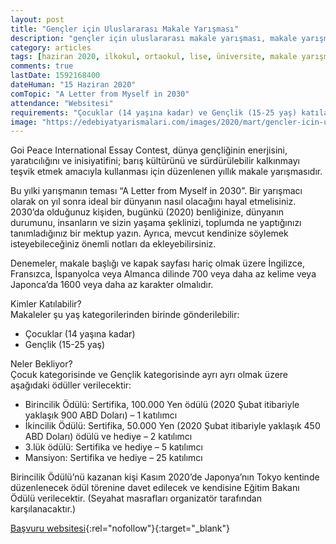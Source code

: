```yaml
---
layout: post
title: "Gençler için Uluslararası Makale Yarışması"
description: "gençler için uluslararası makale yarışması, makale yarışmaları 2020"
category: articles
tags: [haziran 2020, ilkokul, ortaokul, lise, üniversite, makale yarışması]
comments: true
lastDate: 1592168400    
dateHuman: "15 Haziran 2020"
comTopic: "A Letter from Myself in 2030"
attendance: "Websitesi"
requirements: "Çocuklar (14 yaşına kadar) ve Gençlik (15-25 yaş) katılabilir"
image: "https://edebiyatyarismalari.com/images/2020/mart/gencler-icin-uluslararasi-makale-yarismasi.jpg "
---
```


Goi Peace International Essay Contest, dünya gençliğinin enerjisini, yaratıcılığını ve inisiyatifini; barış kültürünü ve sürdürülebilir kalkınmayı teşvik etmek amacıyla kullanması için düzenlenen yıllık makale yarışmasıdır.  

Bu yılki yarışmanın teması “A Letter from Myself in 2030”. Bir yarışmacı olarak on yıl sonra ideal bir dünyanın nasıl olacağını hayal etmelisiniz. 2030’da olduğunuz kişiden, bugünkü (2020) benliğinize, dünyanın durumunu, insanların ve sizin yaşama şeklinizi, toplumda ne yaptığınızı tanımladığınız bir mektup yazın. Ayrıca, mevcut kendinize söylemek isteyebileceğiniz önemli notları da ekleyebilirsiniz.  

Denemeler, makale başlığı ve kapak sayfası hariç olmak üzere İngilizce, Fransızca, İspanyolca veya Almanca dilinde 700 veya daha az kelime veya Japonca’da 1600 veya daha az karakter olmalıdır.  

Kimler Katılabilir?  
Makaleler şu yaş kategorilerinden birinde gönderilebilir:  
- Çocuklar (14 yaşına kadar)  
- Gençlik (15-25 yaş)  

Neler Bekliyor?  
Çocuk kategorisinde ve Gençlik kategorisinde ayrı ayrı olmak üzere aşağıdaki ödüller verilecektir:  
- Birincilik Ödülü: Sertifika, 100.000 Yen ödülü (2020 Şubat itibariyle yaklaşık 900 ABD Doları) – 1 katılımcı  
- İkincilik Ödülü: Sertifika, 50.000 Yen (2020 Şubat itibariyle yaklaşık 450 ABD Doları) ödülü ve hediye –  2 katılımcı  
- 3.lük ödülü: Sertifika ve hediye – 5 katılımcı
- Mansiyon: Sertifika ve hediye – 25 katılımcı

Birincilik Ödülü’nü kazanan kişi Kasım 2020’de Japonya’nın Tokyo kentinde düzenlenecek ödül törenine davet edilecek ve kendisine Eğitim Bakanı Ödülü verilecektir. (Seyahat masrafları organizatör tarafından karşılanacaktır.)

[Başvuru websitesi](https://www.goipeace.or.jp/en/work/essay-contest/?ref=edebiyatyarismalari.com){:rel="nofollow"}{:target="_blank"}